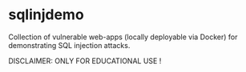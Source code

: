 # sqlinjdemo

Collection of vulnerable web-apps (locally deployable via Docker) for demonstrating SQL injection attacks.

DISCLAIMER: ONLY FOR EDUCATIONAL USE !
